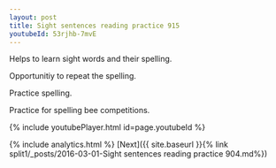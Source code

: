 ```yaml
---
layout: post
title: Sight sentences reading practice 915
youtubeId: 53rjhb-7mvE
---
```

 
 
Helps to learn sight words and their spelling.

Opportunitiy to repeat the spelling. 

Practice spelling. 
 
Practice for spelling bee competitions. 
 
{% include youtubePlayer.html id=page.youtubeId %}
 
 
{% include analytics.html %} 
[Next]({{ site.baseurl }}{% link  split1/_posts/2016-03-01-Sight sentences reading practice 904.md%})
 
